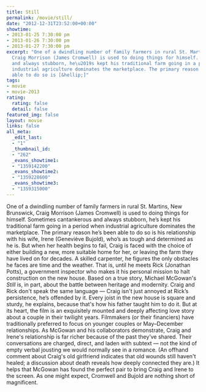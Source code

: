 ```yaml
---
title: Still
permalink: /movie/still/
date: "2012-12-31T23:52:00+00:00"
showtime:
- 2013-01-25 7:30:00 pm
- 2013-01-26 7:30:00 pm
- 2013-01-27 7:30:00 pm
excerpt: "One of a dwindling number of family farmers in rural St. Martins, New Brunswick,
  Craig Morrison (James Cromwell) is used to doing things for himself. Sometimes cantankerous
  and always stubborn, he\u2019s kept his traditional farm going in a period when
  industrial agriculture dominates the marketplace. The primary reason he\u2019s been
  able to do so is [&hellip;]"
tags:
- movie
- movie-2013
rating:
  rating: false
  detail: false
featured_img: false
layout: movie
links: false
all_meta:
  _edit_last:
  - "1"
  _thumbnail_id:
  - "262"
  _evans_showtime1:
  - "1359142200"
  _evans_showtime2:
  - "1359228600"
  _evans_showtime3:
  - "1359315000"
---
```


One of a dwindling number of family farmers in rural St. Martins, New Brunswick, Craig Morrison (James Cromwell) is used to doing things for himself. Sometimes cantankerous and always stubborn, he’s kept his traditional farm going in a period when industrial agriculture dominates the marketplace. The primary reason he’s been able to do so is his relationship with his wife, Irene (Geneviève Bujold), who’s as tough and determined as he is. But when her health begins to fail, Craig is faced with the choice of either building a new, more suitable home for her, or leaving the farm they have lived on for decades. A skilled carpenter, he figures the only obstacles he faces are time and the weather. That is, until he meets Rick (Jonathan Potts), a government inspector who makes it his personal mission to halt construction on the new house. Based on a true story, Michael McGowan's *Still* is, in part, about the battle between heritage and modernity. Craig and Rick don't speak the same language — Craig isn't just annoyed at Rick’s persistence, he’s offended by it. Every joist in the new house is square and sturdy, he explains, because that's how his father taught him to do it. But at its heart, the film is an exquisitely mounted and deeply affecting love story about a couple in their twilight years. Filmmakers (or their financiers) have traditionally preferred to focus on younger couples or May–December relationships. As McGowan and his collaborators demonstrate, Craig and Irene's relationship is far richer because of the past they’ve shared. Their conversations are charged, direct, and laden with subtext — not the kind of empty verbal jousting we would normally see in a romance. (An offhand comment about Craig's old girlfriend indicates that old wounds still haven't healed; a discussion about death reveals how deeply connected they are.) It helps that McGowan has found the perfect pair to bring Craig and Irene to the screen. As one might expect, Cromwell and Bujold are nothing short of magnificent.